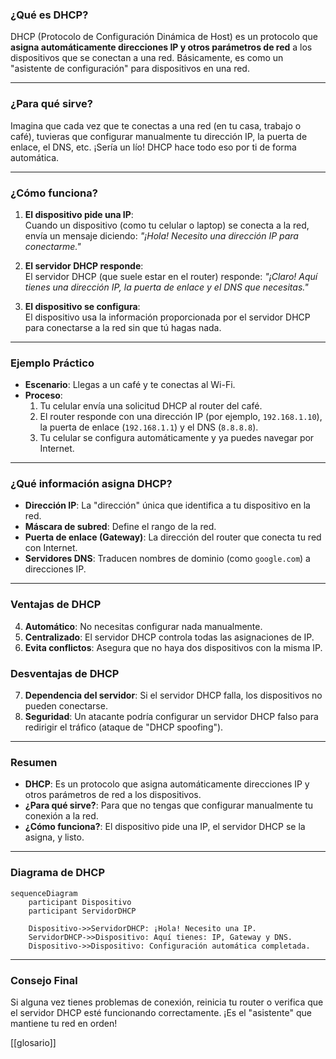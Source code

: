 ### **¿Qué es DHCP?**

DHCP (Protocolo de Configuración Dinámica de Host) es un protocolo que **asigna automáticamente direcciones IP y otros parámetros de red** a los dispositivos que se conectan a una red. Básicamente, es como un "asistente de configuración" para dispositivos en una red.

---

### **¿Para qué sirve?**

Imagina que cada vez que te conectas a una red (en tu casa, trabajo o café), tuvieras que configurar manualmente tu dirección IP, la puerta de enlace, el DNS, etc. ¡Sería un lío! DHCP hace todo eso por ti de forma automática.

---

### **¿Cómo funciona?**

1. **El dispositivo pide una IP**:  
   Cuando un dispositivo (como tu celular o laptop) se conecta a la red, envía un mensaje diciendo: *"¡Hola! Necesito una dirección IP para conectarme."*

2. **El servidor DHCP responde**:  
   El servidor DHCP (que suele estar en el router) responde: *"¡Claro! Aquí tienes una dirección IP, la puerta de enlace y el DNS que necesitas."*

3. **El dispositivo se configura**:  
   El dispositivo usa la información proporcionada por el servidor DHCP para conectarse a la red sin que tú hagas nada.

---

### **Ejemplo Práctico**

- **Escenario**: Llegas a un café y te conectas al Wi-Fi.
- **Proceso**:
  1. Tu celular envía una solicitud DHCP al router del café.
  2. El router responde con una dirección IP (por ejemplo, `192.168.1.10`), la puerta de enlace (`192.168.1.1`) y el DNS (`8.8.8.8`).
  3. Tu celular se configura automáticamente y ya puedes navegar por Internet.

---

### **¿Qué información asigna DHCP?**

- **Dirección IP**: La "dirección" única que identifica a tu dispositivo en la red.
- **Máscara de subred**: Define el rango de la red.
- **Puerta de enlace (Gateway)**: La dirección del router que conecta tu red con Internet.
- **Servidores DNS**: Traducen nombres de dominio (como `google.com`) a direcciones IP.

---

### **Ventajas de DHCP**

4. **Automático**: No necesitas configurar nada manualmente.
5. **Centralizado**: El servidor DHCP controla todas las asignaciones de IP.
6. **Evita conflictos**: Asegura que no haya dos dispositivos con la misma IP.

### **Desventajas de DHCP**

7. **Dependencia del servidor**: Si el servidor DHCP falla, los dispositivos no pueden conectarse.
8. **Seguridad**: Un atacante podría configurar un servidor DHCP falso para redirigir el tráfico (ataque de "DHCP spoofing").

---

### **Resumen**

- **DHCP**: Es un protocolo que asigna automáticamente direcciones IP y otros parámetros de red a los dispositivos.
- **¿Para qué sirve?**: Para que no tengas que configurar manualmente tu conexión a la red.
- **¿Cómo funciona?**: El dispositivo pide una IP, el servidor DHCP se la asigna, y listo.

---

### **Diagrama de DHCP**

```mermaid
sequenceDiagram
    participant Dispositivo
    participant ServidorDHCP

    Dispositivo->>ServidorDHCP: ¡Hola! Necesito una IP.
    ServidorDHCP->>Dispositivo: Aquí tienes: IP, Gateway y DNS.
    Dispositivo->>Dispositivo: Configuración automática completada.
```

---

### **Consejo Final**

Si alguna vez tienes problemas de conexión, reinicia tu router o verifica que el servidor DHCP esté funcionando correctamente. ¡Es el "asistente" que mantiene tu red en orden!

[[glosario]]